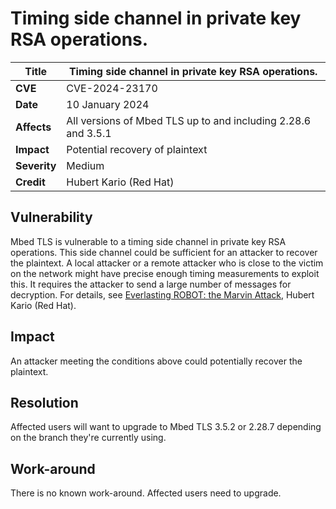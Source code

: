 # Timing side channel in private key RSA operations.

**Title** |  Timing side channel in private key RSA operations.
---|---
**CVE** |  CVE-2024-23170
**Date** |  10 January 2024
**Affects** |  All versions of Mbed TLS up to and including 2.28.6 and 3.5.1
**Impact** |  Potential recovery of plaintext
**Severity** |  Medium
**Credit** |  Hubert Kario (Red Hat)

## Vulnerability

Mbed TLS is vulnerable to a timing side channel in private key RSA operations.
This side channel could be sufficient for an attacker to recover the plaintext.
A local attacker or a remote attacker who is close to the victim on the network
might have precise enough timing measurements to exploit this. It requires the
attacker to send a large number of messages for decryption. For details,
see [Everlasting ROBOT: the Marvin Attack](https://eprint.iacr.org/2023/1442.pdf), Hubert Kario (Red Hat).

## Impact

An attacker meeting the conditions above could potentially recover the
plaintext.

## Resolution

Affected users will want to upgrade to Mbed TLS 3.5.2 or 2.28.7 depending on the
branch they're currently using.

## Work-around

There is no known work-around. Affected users need to upgrade.